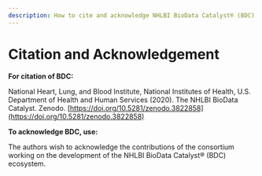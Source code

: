 ```yaml
---
description: How to cite and acknowledge NHLBI BioData Catalyst® (BDC)
---
```


# Citation and Acknowledgement

**For citation of BDC:**

National Heart, Lung, and Blood Institute, National Institutes of Health, U.S. Department of Health and Human Services (2020). The NHLBI BioData Catalyst. Zenodo. [https://doi.org/10.5281/zenodo.3822858](https://doi.org/10.5281/zenodo.3822858)

**To acknowledge BDC, use:**

The authors wish to acknowledge the contributions of the consortium working on the development of the NHLBI BioData Catalyst® (BDC) ecosystem.

